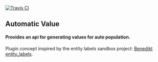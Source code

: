 [![Travis CI](https://travis-ci.org/Jaesin/autovalue.svg?branch=8.x-1.x)](https://travis-ci.org/Jaesin/autovalue)

Automatic Value
---------------

#### Provides an api for generating values for auto population.

Plugin concept inspired by the entity labels sandbox project: [Benedikt entity_labels](https://www.drupal.org/sandbox/bforchhammer/2278229).
